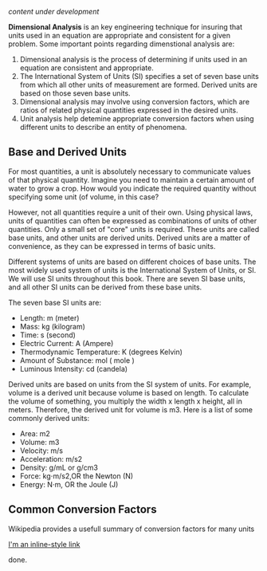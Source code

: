 *content under development*

**Dimensional Analysis** is an key engineering technique for insuring that units used in an equation are appropriate and consistent for a given problem. Some important points regarding dimenstional analysis are:

1. Dimensional analysis is the process of determining if units used in an equation are consistent and appropriate.
2. The International System of Units (SI) specifies a set of seven base units from which all other units of measurement are formed. Derived units are based on those seven base units.
3. Dimensional analysis may involve using conversion factors, which are ratios of related physical quantities expressed in the desired units.
4. Unit analysis help detemine appropriate conversion factors when using different units to describe an entity of phenomena.

## Base and Derived Units

For most quantities, a unit is absolutely necessary to communicate values of that physical quantity. Imagine you need to maintain a certain amount of water to grow a crop.  How would you indicate the required quantity without specifying some unit (of volume, in this case?

However, not all quantities require a unit of their own. Using physical laws, units of quantities can often be expressed as combinations of units of other quantities. Only a small set of "core" units is required. These units are called base units, and other units are derived units. Derived units are a matter of convenience, as they can be expressed in terms of basic units.

Different systems of units are based on different choices of base units. The most widely used system of units is the International System of Units, or SI.  We will use SI units throughout this book. There are seven SI base units, and all other SI units can be derived from these base units.

The seven base SI units are:

- Length: m (meter)
- Mass: kg (kilogram)
- Time: s (second)
- Electric Current: A (Ampere)
- Thermodynamic Temperature: K (degrees Kelvin)
- Amount of Substance: mol ( mole )
- Luminous Intensity: cd (candela)

Derived units are based on units from the SI system of units. For example, volume is a derived unit because volume is based on length. To calculate the volume of something, you multiply the width x length x height, all in meters. Therefore, the derived unit for volume is m3. Here is a list of some commonly derived units:

- Area: m2
- Volume: m3
- Velocity: m/s
- Acceleration: m/s2
- Density: g/mL or g/cm3
- Force: kg⋅m/s2,OR the Newton (N)
- Energy: N⋅m, OR the Joule (J)

## Common Conversion Factors

Wikipedia provides a usefull summary of conversion factors for many units

[I'm an inline-style link](https://www.google.com)

done.


```python

```
